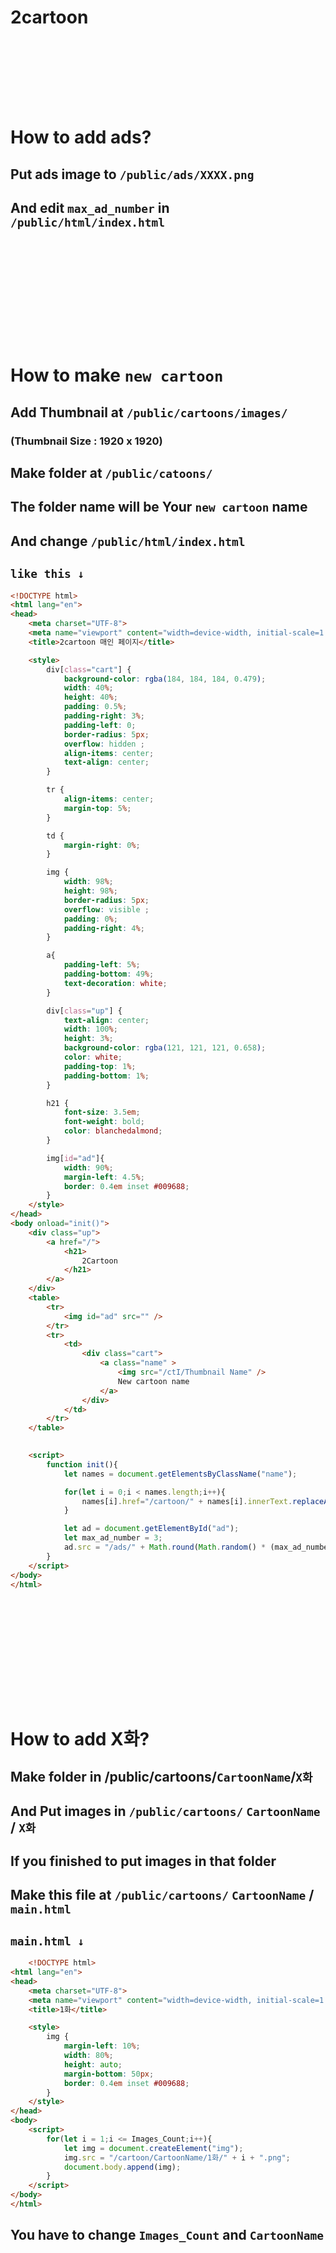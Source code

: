 # 2cartoon
## ㅤ
## ㅤ
# How to add ads?
## Put ads image to ``/public/ads/XXXX.png``
## And edit `max_ad_number` in ``/public/html/index.html``
## ㅤ
## ㅤ
## ㅤ
# How to make `new cartoon`
## Add Thumbnail at `/public/cartoons/images/`
### (Thumbnail Size : 1920 x 1920)
## Make folder at `/public/catoons/` 
## The folder name will be Your `new cartoon` name
## And change `/public/html/index.html`
## `like this ↓`
```html
<!DOCTYPE html>
<html lang="en">
<head>
    <meta charset="UTF-8">
    <meta name="viewport" content="width=device-width, initial-scale=1.0">
    <title>2cartoon 매인 페이지</title>

    <style>
        div[class="cart"] {
            background-color: rgba(184, 184, 184, 0.479);
            width: 40%;
            height: 40%;
            padding: 0.5%;
            padding-right: 3%;
            padding-left: 0;
            border-radius: 5px;
            overflow: hidden ;
            align-items: center;
            text-align: center;
        }

        tr {
            align-items: center;
            margin-top: 5%;
        }

        td {
            margin-right: 0%;
        }

        img {
            width: 98%;
            height: 98%;
            border-radius: 5px;
            overflow: visible ;
            padding: 0%;
            padding-right: 4%;
        }

        a{
            padding-left: 5%;
            padding-bottom: 49%;
            text-decoration: white;
        }

        div[class="up"] {
            text-align: center;
            width: 100%;
            height: 3%;
            background-color: rgba(121, 121, 121, 0.658);
            color: white;
            padding-top: 1%;
            padding-bottom: 1%;
        }

        h21 {
            font-size: 3.5em;
            font-weight: bold;
            color: blanchedalmond;
        }

        img[id="ad"]{
            width: 90%;
            margin-left: 4.5%;
            border: 0.4em inset #009688;
        }
    </style>
</head>
<body onload="init()">
    <div class="up">
        <a href="/">
            <h21>
                2Cartoon
            </h21>
        </a>
    </div>
    <table>
        <tr>
            <img id="ad" src="" />
        </tr>
        <tr>
            <td>
                <div class="cart">
                    <a class="name" >
                        <img src="/ctI/Thumbnail Name" />
                        New cartoon name
                    </a>
                </div>
            </td>
        </tr>
    </table>
    

    <script>
        function init(){
            let names = document.getElementsByClassName("name");

            for(let i = 0;i < names.length;i++){
                names[i].href="/cartoon/" + names[i].innerText.replaceAll(" ","") + "/subCartoons.html";
            }

            let ad = document.getElementById("ad");
            let max_ad_number = 3;
            ad.src = "/ads/" + Math.round(Math.random() * (max_ad_number - 1) + 1) + ".png";
        }
    </script>
</body>
</html>
```
## ㅤ
## ㅤ
## ㅤ
# How to add X화?
## Make folder in /public/cartoons/`CartoonName`/`X화`
## And Put images in `/public/cartoons/` ```CartoonName``` / ```X화```
## If you finished to put images in that folder
## Make this file at `/public/cartoons/` ```CartoonName``` / `main.html`

## `main.html ↓`
```html
    <!DOCTYPE html>
<html lang="en">
<head>
    <meta charset="UTF-8">
    <meta name="viewport" content="width=device-width, initial-scale=1.0">
    <title>1화</title>

    <style>
        img {
            margin-left: 10%;
            width: 80%;
            height: auto;
            margin-bottom: 50px;
            border: 0.4em inset #009688;
        }
    </style>
</head>
<body>
    <script>
        for(let i = 1;i <= Images_Count;i++){
            let img = document.createElement("img");
            img.src = "/cartoon/CartoonName/1화/" + i + ".png";
            document.body.append(img);
        }
    </script>
</body>
</html>
```
## You have to change `Images_Count` and `CartoonName`
## ㅤ
## ㅤ
## ㅤ